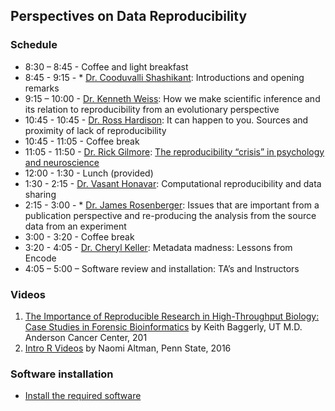 
## Perspectives on Data Reproducibility

### Schedule

* 8:30 – 8:45 - Coffee and light breakfast
* 8:45 - 9:15 - * [Dr. Cooduvalli Shashikant](http://animalscience.psu.edu/directory/css13): Introductions and opening remarks
* 9:15 – 10:00 - [Dr. Kenneth Weiss](http://anth.la.psu.edu/people/kmw40): How we make scientific inference and its relation to reproducibility from an evolutionary perspective
* 10:45 - 10:45 - [Dr. Ross Hardison](http://bmb.psu.edu/directory/rch8): It can happen to you. Sources and proximity of lack of reproducibility
* 10:45 - 11:05 - Coffee break
* 11:05 - 11:50 - [Dr. Rick Gilmore](http://psych.la.psu.edu/directory/rog1): [The reproducibility “crisis” in psychology and neuroscience](https://gilmore-lab.github.io/psu-data-repro-bootcamp-2017-07-10/#/)
* 12:00 - 1:30 - Lunch (provided)
* 1:30 - 2:15 - [Dr. Vasant Honavar](https://www.ist.psu.edu/directory/faculty/vuh14): Computational reproducibility and data sharing
* 2:15 - 3:00 - * [Dr. James Rosenberger](http://stat.psu.edu/people/jlr): Issues that are important from a publication perspective and re-producing the analysis from the source data from an experiment
* 3:00 - 3:20 - Coffee break
* 3:20 - 4:05	- [Dr. Cheryl Keller](http://bmb.psu.edu/directory/cak142): Metadata madness: Lessons from Encode
* 4:05 – 5:00 – Software review and installation: TA’s and Instructors

### Videos

1. [The Importance of Reproducible Research
  in High-Throughput Biology: Case Studies in Forensic Bioinformatics][bag] by Keith Baggerly, UT M.D. Anderson Cancer Center, 201  
2. [Intro R Videos](https://psu.app.box.com/s/qudhqftt9dr2nveolfs4coo3122cpnfd) by Naomi Altman, Penn State, 2016


[bag]: http://videolectures.net/cancerbioinformatics2010_baggerly_irrh 
[irrep]: http://www.nature.com/news/reproducibility-1.17552
[crisis]: http://www.nature.com/news/1-500-scientists-lift-the-lid-on-reproducibility-1.19970
[reproducibility]: http://www.nature.com/news/reproducibility-1.17552

### Software installation 

* [Install the required software](/install.html)
